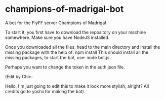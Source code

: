 # champions-of-madrigal-bot
A bot for the FlyFF server Champions of Madrigal

To start it, you first have to download the repository on your machine somewhere. Make sure you have NodeJS installed.

Once you downloaded all the files, head to the main directory and install the missing package with the help of: npm install
This should install all the missing packages, to start the bot, use: node bot.js

Perhaps you want to change the token in the auth.json file.

(Edit by Chiri:

Hello, I'm just going to edit this to make it look more stylish, alright? All credits go to yoshii for making the bot)

